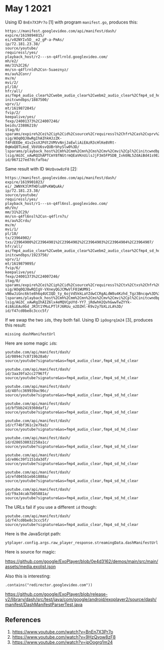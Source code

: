 # May 1 2021

Using ID `BnEn7X3Pr7o` [1] with program `manifest.go`, produces this:

~~~
https://manifest.googlevideo.com/api/manifest/dash/
expire/1619894815/
ei/v02NYIv5D__e2_gP-a-PmAs/
ip/72.181.23.38/
source/youtube/
requiressl/yes/
playback_host/r2---sn-q4flrnld.googlevideo.com/
mh/e2/
mm/31%2C26/
mn/sn-q4flrnld%2Csn-5uaeznyz/
ms/au%2Conr/
mv/m/
mvi/2/
pl/18/
hfr/all/
as/fmp4_audio_clear%2Cwebm_audio_clear%2Cwebm2_audio_clear%2Cfmp4_sd_hd_clear%2Cwebm2_sd_hd_clear/
initcwndbps/1887500/
vprv/1/
mt/1619872845/
fvip/2/
keepalive/yes/
fexp/24001373%2C24007246/
beids/23886219/
itag/0/
sparams/expire%2Cei%2Cip%2Cid%2Csource%2Crequiressl%2Chfr%2Cas%2Cvprv%2Citag/
sig/AOq0QJ8wRgIhAIhkHJzZK-f4FdEEDe_41v2xsXJPdt2VMVvNnjJaEwliAiEAzR3cHlKe8VRt-0qWaQ8TLmoE_VbVU6svQUBrbhySlw0%3D/
lsparams/playback_host%2Cmh%2Cmm%2Cmn%2Cms%2Cmv%2Cmvi%2Cpl%2Cinitcwndbps/
lsig/AG3C_xAwRQIhAPTCmY8fNGtrmQEaVKnUilsJjF3m5FPSDB_Ivk6NL5ZdAiBd41s9Ezkfh256wRNVIAWk1nwNGHFKMFZ5MPEsJDEnlQ%3D%3D/
id/067127ed7dcfafba/
~~~

Same result with ID `9HzQvow8zF8` [2]:

~~~
https://manifest.googlevideo.com/api/manifest/dash/
expire/1619901023/
ei/_2WNYK3lMfHDlu8PvKWQuAk/
ip/72.181.23.38/
source/youtube/
requiressl/yes/
playback_host/r1---sn-q4fl6nsl.googlevideo.com/
mh/Vn/
mm/31%2C29/
mn/sn-q4fl6nsl%2Csn-q4flrn7s/
ms/au%2Crdu/
mv/m/
mvi/1/
pl/18/
tx/23964902/
txs/23964900%2C23964901%2C23964902%2C23964903%2C23964904%2C23964907/
hfr/all/
as/fmp4_audio_clear%2Cwebm_audio_clear%2Cwebm2_audio_clear%2Cfmp4_sd_hd_clear%2Cwebm2_sd_hd_clear/
initcwndbps/1923750/
vprv/1/
mt/1619879095/
fvip/6/
keepalive/yes/
fexp/24001373%2C24007246/
itag/0/
sparams/expire%2Cei%2Cip%2Cid%2Csource%2Crequiressl%2Ctx%2Ctxs%2Chfr%2Cas%2Cvprv%2Citag/
sig/AOq0QJ8wRQIgV-VXneyQGJCMwVlF01WUM91-vN6wJiGnc6kte8h6q4UCIQD_ty_6ojVd5kkLaYZdwCCRgALdW8u4Kzhd_Tgz3Bncqw%3D%3D/
lsparams/playback_host%2Cmh%2Cmm%2Cmn%2Cms%2Cmv%2Cmvi%2Cpl%2Cinitcwndbps/
lsig/AG3C_xAwRgIhAIZ6lx4eMQVCpUYd-YY7_jRdwhH2QvhGwwTwZYYk-4i8AiEAu9bd_JR3t1YMuLPTlFJ6RUu_o2DZHl-K9v2y7bXLzLA%3D/
id/f47cd0be8c3ccc5f/
~~~

If we swap the two `id`s, they both fail. Using ID `ipOogrq1m24` [3], produces
this result:

~~~
missing dashManifestUrl
~~~

Here are some magic `id`s:

~~~
youtube.com/api/manifest/dash/
id/0894c7c8719b28a0/
source/youtube?signature&as=fmp4_audio_clear,fmp4_sd_hd_clear

youtube.com/api/manifest/dash/
id/3aa39fa2cc27967f/
source/youtube?signature&as=fmp4_audio_clear,fmp4_sd_hd_clear

youtube.com/api/manifest/dash/
id/48fcc369939ac96c/
source/youtube?signature&as=fmp4_audio_clear,fmp4_sd_hd_clear

youtube.com/api/manifest/dash/
id/bf5bb2419360daf1/
source/youtube?signature&as=fmp4_audio_clear,fmp4_sd_hd_clear

youtube.com/api/manifest/dash/
id/cf74bf361c2e79a3/
source/youtube?signature&as=fmp4_audio_clear,fmp4_sd_hd_clear

youtube.com/api/manifest/dash/
id/d286538032258a1c/
source/youtube?signature&as=fmp4_audio_clear,fmp4_sd_hd_clear

youtube.com/api/manifest/dash/
id/e06c39f1151da3df/
source/youtube?signature&as=fmp4_audio_clear,fmp4_sd_hd_clear

youtube.com/api/manifest/dash/
id/efd045b1eb61888a/
source/youtube?signature&as=fmp4_audio_clear,fmp4_sd_hd_clear

youtube.com/api/manifest/dash/
id/f9a34cab7b05881a/
source/youtube?signature&as=fmp4_audio_clear,fmp4_sd_hd_clear
~~~

The URLs fail if you use a different `id` though:

~~~
youtube.com/api/manifest/dash/
id/f47cd0be8c3ccc5f/
source/youtube?signature&as=fmp4_audio_clear,fmp4_sd_hd_clear
~~~

Here is the JavaScript path:

~~~
ytplayer.config.args.raw_player_response.streamingData.dashManifestUrl
~~~

Here is source for magic:

https://github.com/google/ExoPlayer/blob/0e4d3162/demos/main/src/main/assets/media.exolist.json

Also this is interesting:

~~~
.contains("redirector.googlevideo.com"))
~~~

https://github.com/google/ExoPlayer/blob/release-v2/library/dash/src/test/java/com/google/android/exoplayer2/source/dash/manifest/DashManifestParserTest.java

## References

1. https://www.youtube.com/watch?v=BnEn7X3Pr7o
2. https://www.youtube.com/watch?v=9HzQvow8zF8
3. https://www.youtube.com/watch?v=ipOogrq1m24
